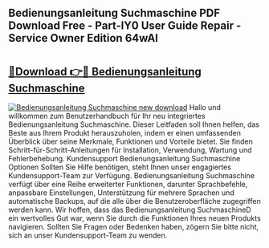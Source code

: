 ## Bedienungsanleitung Suchmaschine PDF Download Free - Part-lY0 User Guide Repair - Service Owner Edition 64wAl

# <h2><a href="http://df3hsv.blite.top/?on=Bedienungsanleitung+Suchmaschine">🔗Download 👉🔴 Bedienungsanleitung Suchmaschine</a></h2>

[![Bedienungsanleitung Suchmaschine new download](https://i.imgur.com/lujVjoI.png)](http://df3hsv.blite.top/?on=Bedienungsanleitung+Suchmaschine)
Hallo und willkommen zum Benutzerhandbuch für Ihr neu integriertes Bedienungsanleitung Suchmaschine. Dieser Leitfaden soll Ihnen helfen, das Beste aus Ihrem Produkt herauszuholen, indem er einen umfassenden Überblick über seine Merkmale, Funktionen und Vorteile bietet. Sie finden Schritt-für-Schritt-Anleitungen für Installation, Verwendung, Wartung und Fehlerbehebung. Kundensupport Bedienungsanleitung Suchmaschine Optionen Sollten Sie Hilfe benötigen, steht Ihnen unser engagiertes Kundensupport-Team zur Verfügung. Bedienungsanleitung Suchmaschine verfügt über eine Reihe erweiterter Funktionen, darunter Sprachbefehle, anpassbare Einstellungen, Unterstützung für mehrere Sprachen und automatische Backups, auf die alle über die Benutzeroberfläche zugegriffen werden kann. Wir hoffen, dass das Bedienungsanleitung SuchmaschineD ein wertvolles Gut war, wenn Sie durch die Funktionen Ihres neuen Produkts navigieren. Sollten Sie Fragen oder Bedenken haben, zögern Sie bitte nicht, sich an unser Kundensupport-Team zu wenden.
